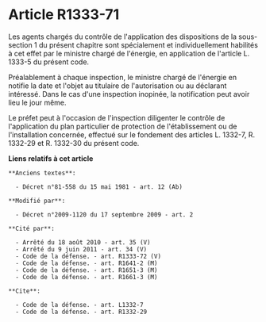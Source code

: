 # Article R1333-71

Les agents chargés du contrôle de l'application des dispositions de la sous-section 1 du présent chapitre sont spécialement
et individuellement habilités à cet effet par le ministre chargé de l'énergie, en application de l'article L. 1333-5 du
présent code. 

Préalablement à chaque inspection, le ministre chargé de l'énergie en notifie la date et l'objet au titulaire de
l'autorisation ou au déclarant intéressé. Dans le cas d'une inspection inopinée, la notification peut avoir lieu le jour
même. 

Le préfet peut à l'occasion de l'inspection diligenter le contrôle de l'application du plan particulier de protection de
l'établissement ou de l'installation concernée, effectué sur le fondement des articles L. 1332-7, 
R. 1332-29 et R. 1332-30 du présent code.

**Liens relatifs à cet article**

	**Anciens textes**:

	  - Décret n°81-558 du 15 mai 1981 - art. 12 (Ab)

	**Modifié par**:

	  - Décret n°2009-1120 du 17 septembre 2009 - art. 2

	**Cité par**:

	  - Arrêté du 18 août 2010 - art. 35 (V)
	  - Arrêté du 9 juin 2011 - art. 34 (V)
	  - Code de la défense. - art. R1333-72 (V)
	  - Code de la défense. - art. R1641-2 (M)
	  - Code de la défense. - art. R1651-3 (M)
	  - Code de la défense. - art. R1661-3 (M)

	**Cite**:

	  - Code de la défense. - art. L1332-7
	  - Code de la défense. - art. R1332-29
